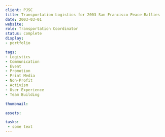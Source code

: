 ```yaml
---
client: PJSC
title: Transportation Logistics for 2003 San Francisco Peace Rallies
date: 2003-03-01
website: 
role: Transportation Coordinator
status: complete
display: 
- portfolio

tags:
- Logistics
- Communication
- Event
- Promotion
- Print Media
- Non-Profit
- Activism
- User Experience
- Team Building

thumbnail: 

assets: 

tasks: 
 - some text
---
```

